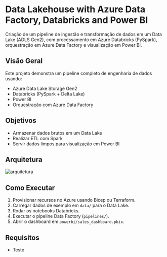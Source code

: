 # Data Lakehouse with Azure Data Factory, Databricks and Power BI

Criação de um pipeline de ingestão e transformação de dados em um Data Lake (ADLS Gen2), com processamento em Azure Databricks (PySpark), orquestração em Azure Data Factory e visualização em Power BI.

## Visão Geral

Este projeto demonstra um pipeline completo de engenharia de dados usando:
- Azure Data Lake Storage Gen2
- Databricks (PySpark + Delta Lake)
- Power BI
- Orquestração com Azure Data Factory

## Objetivos
- Armazenar dados brutos em um Data Lake
- Realizar ETL com Spark
- Servir dados limpos para visualização em Power BI

## Arquitetura

![arquitetura](docs/arquitetura.png)

## Como Executar

1. Provisionar recursos no Azure usando Bicep ou Terraform.
2. Carregar dados de exemplo em `data/` para o Data Lake.
3. Rodar os notebooks Databricks.
4. Executar o pipeline Data Factory (`pipelines/`).
5. Abrir o dashboard em `powerbi/sales_dashboard.pbix`.

## Requisitos
- Teste